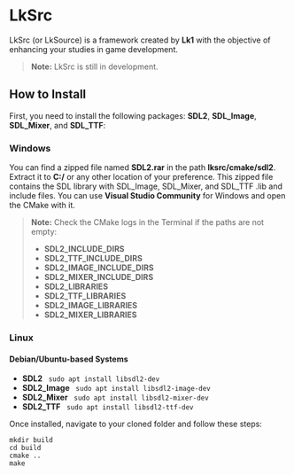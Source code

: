 # LkSrc

LkSrc (or LkSource) is a framework created by **Lk1** with the objective of enhancing your studies in game development.

> **Note:** LkSrc is still in development.

## How to Install

First, you need to install the following packages: **SDL2**, **SDL_Image**, **SDL_Mixer**, and **SDL_TTF**:

### Windows

You can find a zipped file named **SDL2.rar** in the path **lksrc/cmake/sdl2**. Extract it to **C:/** or any other location of your preference.
This zipped file contains the SDL library with SDL_Image, SDL_Mixer, and SDL_TTF .lib and include files.
You can use **Visual Studio Community** for Windows and open the CMake with it.

> **Note:** Check the CMake logs in the Terminal if the paths are not empty:
> - **SDL2_INCLUDE_DIRS**
> - **SDL2_TTF_INCLUDE_DIRS**
> - **SDL2_IMAGE_INCLUDE_DIRS**
> - **SDL2_MIXER_INCLUDE_DIRS**
> - **SDL2_LIBRARIES**
> - **SDL2_TTF_LIBRARIES**
> - **SDL2_IMAGE_LIBRARIES**
> - **SDL2_MIXER_LIBRARIES**

### Linux

#### Debian/Ubuntu-based Systems

- **SDL2**
  ``` sudo apt install libsdl2-dev```
- **SDL2_Image**
  ``` sudo apt install libsdl2-image-dev```
- **SDL2_Mixer**
  ``` sudo apt install libsdl2-mixer-dev```
- **SDL2_TTF**
  ``` sudo apt install libsdl2-ttf-dev```

Once installed, navigate to your cloned folder and follow these steps:
```shell
mkdir build
cd build
cmake ..
make
